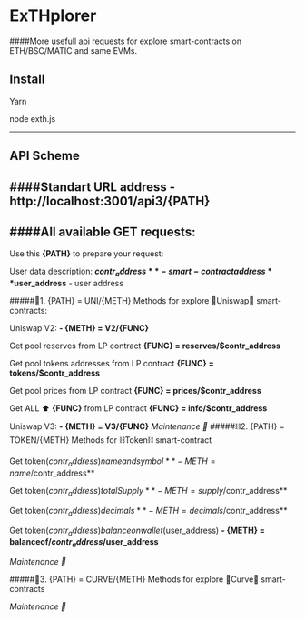 # ExTHplorer

####More usefull api requests for explore smart-contracts on ETH/BSC/MATIC and same EVMs.

## Install
  Yarn

  node exth.js

----

## API Scheme
####Standart URL address - http://localhost:3001/api3/{PATH}
----
####All available **GET** requests:
----
Use this **{PATH}** to prepare your request:

User data description:
**$contr_address** - smart-contract address
**$user_address** - user address

#####🦄1. {PATH} = UNI/{METH}
Methods for explore 🦄Uniswap🦄 smart-contracts:

Uniswap V2:
**- {METH} = V2/{FUNC}**

Get pool reserves from LP contract
**{FUNC} = reserves/$contr_address**

Get pool tokens addresses from LP contract
**{FUNC} = tokens/$contr_address**

Get pool prices from LP contract
**{FUNC} = prices/$contr_address**


Get ALL ⬆️ **{FUNC}** from LP contract
**{FUNC} = info/$contr_address**



Uniswap V3:
**- {METH} = V3/{FUNC}**
*Maintenance 🔧*
#####⛓2. {PATH} = TOKEN/{METH}
Methods for ⛓Token⛓ smart-contract

Get token($contr_address) name and symbol
**- {METH} = name/$contr_address**

Get token($contr_address) total Supply
**- {METH} = supply/$contr_address**

Get token($contr_address) decimals
**- {METH} = decimals/$contr_address**

Get token($contr_address) balance on wallet($user_address)
**- {METH} = balanceof/$contr_address/$user_address**

*Maintenance 🔧*


#####🌈3. {PATH} = CURVE/{METH}
Methods for explore 🌈Curve🌈 smart-contracts

*Maintenance 🔧*
